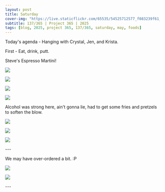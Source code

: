```yaml
---
layout: post
title: Saturday
cover-img: "https://live.staticflickr.com/65535/54525712577_f083239f61_h.jpg"
subtitle: 137/365 | Project 365 | 2025
tags: [blog, 2025, project 365, 137/365, saturday, may, foods]
---
```

<style>
  .intro-header.big-img {
    background-position:center; 
  }
</style>
Today's agenda - Hanging with Crystal, Jen, and Krista.

First - Eat, drink, putt.

Steve's Espresso Martini!
<p class="post-img-wrap">
  <img src="https://live.staticflickr.com/65535/54525711652_c29cee9471_h.jpg">
</p>
<p class="post-img-wrap">
  <img src="https://live.staticflickr.com/65535/54526771969_8d2f989ea6_h.jpg">
</p>
<p class="post-img-wrap">
  <img src="https://live.staticflickr.com/65535/54525711767_2902eb3393_h.jpg">
</p>
<p class="post-img-wrap">
  <img src="https://live.staticflickr.com/65535/54526826143_8caf7f0fbd_h.jpg">
</p>
Alcohol was strong here, ain't gonna lie, had to get some fries and pretzels to soften the blow.
<p class="post-img-wrap">
  <img src="https://live.staticflickr.com/65535/54526771679_c8944e6068_h.jpg">
</p>
<p class="post-img-wrap">
  <img src="https://live.staticflickr.com/65535/54526771794_f7ff01bb59_h.jpg">
</p>
<p class="post-img-wrap">
  <img src="https://live.staticflickr.com/65535/54526929640_7c79829ce2_h.jpg">
</p>
---

We may have over-ordered a bit. :P
<p class="post-img-wrap">
  <img src="https://live.staticflickr.com/65535/54525712577_f083239f61_h.jpg">
</p>
<p class="post-img-wrap">
  <img src="https://live.staticflickr.com/65535/54526826888_68ffd8324c_h.jpg">
</p>
---



